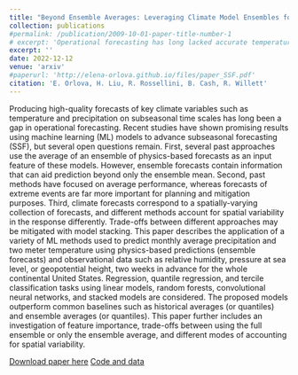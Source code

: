 ```yaml
---
title: "Beyond Ensemble Averages: Leveraging Climate Model Ensembles for Subseasonal Forecasting"
collection: publications
#permalink: /publication/2009-10-01-paper-title-number-1
# excerpt: 'Operational forecasting has long lacked accurate temperature and precipitation predictions on subseasonal time scales - two to two months in advance. These forecasts would have immense value in agriculture, insurance, and economics. Our paper describes an application of machine learning techniques to forecast monthly average precipitation and 2-meter temperature using physics-based predictions and observational data two weeks in advance for the entire continental United States. The proposed models outperform common benchmarks such as historical averages and averages of physics-based predictors. Our fundings suggest that utilizing the full set of physics-based predictions instead of the average enhances the accuracy of the final forecast.'
excerpt: ''
date: 2022-12-12
venue: 'arxiv'
#paperurl: 'http://elena-orlova.github.io/files/paper_SSF.pdf'
citation: 'E. Orlova, H. Liu, R. Rossellini, B. Cash, R. Willett'
---
```


Producing high-quality forecasts of key climate variables such as temperature and precipitation on subseasonal time scales has long been a gap in operational forecasting. Recent studies have shown promising results using machine learning (ML) models to advance subseasonal forecasting (SSF), but several open questions remain. First, several past approaches use the average of an ensemble of physics-based forecasts as an input feature of these models. However, ensemble forecasts contain information that can aid prediction beyond only the ensemble mean. Second, past methods have focused on average performance, whereas forecasts of extreme events are far more important for planning and mitigation purposes. Third, climate forecasts correspond to a spatially-varying collection of forecasts, and different methods account for spatial variability in the response differently. Trade-offs between different approaches may be mitigated with model stacking. This paper describes the application of a variety of ML methods used to predict monthly average precipitation and two meter temperature using physics-based predictions (ensemble forecasts) and observational data such as relative humidity, pressure at sea level, or geopotential height, two weeks in advance for the whole continental United States. Regression, quantile regression, and tercile classification tasks using linear models, random forests, convolutional neural networks, and stacked models are considered. The proposed models outperform common baselines such as historical averages (or quantiles) and ensemble averages (or quantiles). This paper further includes an investigation of feature importance, trade-offs between using the full ensemble or only the ensemble average, and different modes of accounting for spatial variability.

[Download paper here](https://arxiv.org/abs/2211.15856) [Code and data](https://github.com/elena-orlova/SSF-project)

<!-- Recommended citation: Your Name, You. (2009). "Paper Title Number 1." <i>Journal 1</i>. 1(1). -->